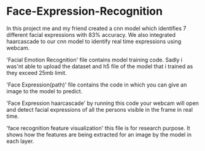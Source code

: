 # Face-Expression-Recognition
In this project me and my friend created a cnn model which identifies 7 different facial expressions with 83% accuracy. We also integrated haarcascade to our cnn model to identify real time expressions using webcam.

'Facial Emotion Recognition' file contains model training code. Sadly i was'nt able to upload the dataset and h5 file of the model that i trained as they exceed 25mb limit.

'Face Expression(path)' file contains the code in which you can give an image to the model to predict.

'Face Expression haarcascade' by running this code your webcam will open and detect facial expressions of all the persons visible in the frame in real time.

'face recognition feature visualization' this file is for research purpose. It shows how the features are being extracted for an image by the model in each layer.
